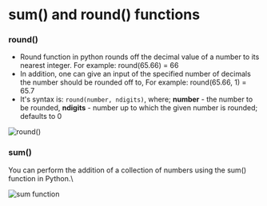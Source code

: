 # sum() and round() functions

### **round()**

* Round function in python rounds off the decimal value of a number to its nearest integer. For example: round(65.66) = 66
* In addition, one can give an input of the specified number of decimals the number should be rounded off to, For example: round(65.66, 1) = 65.7
* It's syntax is: `round(number, ndigits)`, where; **number** - the number to be rounded, **ndigits** - number up to which the given number is rounded; defaults to 0

![round()](https://dphi-courses.s3.ap-south-1.amazonaws.com/introduction-to-python-basics-for-data-science/round\(\).png)

### **sum()**

You can perform the addition of a collection of numbers using the sum() function in Python.\


![sum function](https://dphi-courses.s3.ap-south-1.amazonaws.com/introduction-to-python-basics-for-data-science/sum.png)
